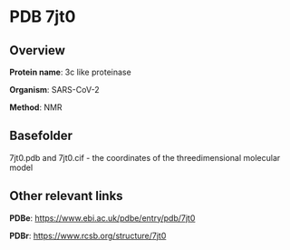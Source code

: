 # PDB 7jt0

## Overview

**Protein name**: 3c like proteinase

**Organism**: SARS-CoV-2

**Method**: NMR



## Basefolder

7jt0.pdb and 7jt0.cif - the coordinates of the threedimensional molecular model



## Other relevant links 
**PDBe**:  https://www.ebi.ac.uk/pdbe/entry/pdb/7jt0
 
**PDBr**: https://www.rcsb.org/structure/7jt0 
